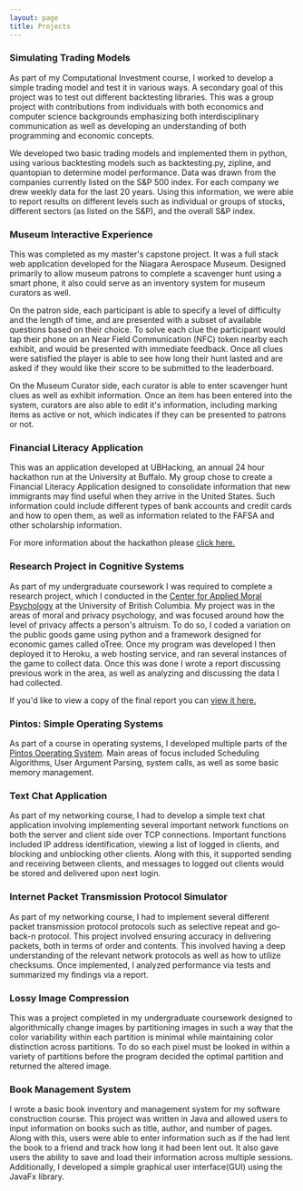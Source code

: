 ```yaml
---
layout: page
title: Projects
---
```


### Simulating Trading Models

As part of my Computational Investment course, I worked to develop a simple trading model and test it in various ways. A secondary goal of this project was to test out different backtesting libraries. This was a group project with contributions from individuals with both economics and computer science backgrounds emphasizing both interdisciplinary communication as well as developing an understanding of both programming and economic concepts.

We developed two basic trading models and implemented them in python, using various backtesting models such as backtesting.py, zipline, and quantopian to determine model performance. Data was drawn from the companies currently listed on the S&P 500 index. For each company we drew weekly data for the last 20 years. Using this information, we were able to report results on different levels such as individual or groups of stocks, different sectors (as listed on the S&P), and the overall S&P index.

### Museum Interactive Experience

This was completed as my master's capstone project. It was a full stack web application developed for the Niagara Aerospace Museum. Designed primarily to allow museum patrons to complete a scavenger hunt using a smart phone, it also could serve as an inventory system for museum curators as well.

On the patron side, each participant is able to specify a level of difficulty and the length of time, and are presented with a subset of available questions based on their choice. To solve each clue the participant would tap their phone on an Near Field Communication (NFC) token nearby each exhibit, and would be presented with immediate feedback. Once all clues were satisfied the player is able to see how long their hunt lasted and are asked if they would like their score to be submitted to the leaderboard.

On the Museum Curator side, each curator is able to enter scavenger hunt clues as well as exhibit information. Once an item has been entered into the system, curators are also able to edit it's information, including marking items as active or not, which indicates if they can be presented to patrons or not.

### Financial Literacy Application

This was an application developed at UBHacking, an annual 24 hour hackathon run at the University at Buffalo. My group chose to create a Financial Literacy Application designed to consolidate information that new immigrants may find useful when they arrive in the United States. Such information could include different types of bank accounts and credit cards and how to open them, as well as information related to the FAFSA and other scholarship information.

For more information about the hackathon please [click here.](https://devpost.com/software/something-catchy)

### Research Project in Cognitive Systems

As part of my undergraduate coursework I was required to complete a research project, which I conducted in the [Center for Applied Moral Psychology](https://sharifflab.com/) at the University of British Columbia. My project was in the areas of moral and privacy psychology, and was focused around how the level of privacy affects a person's altruism. To do so, I coded a variation on the public goods game using python and a framework designed for economic games called oTree. Once my program was developed I then deployed it to Heroku, a web hosting service, and ran several instances of the game to collect data. Once this was done I wrote a report discussing previous work in the area, as well as analyzing and discussing the data I had collected.

If you'd like to view a copy of the final report you can [view it here.](documents/Caceres-Wright_undergrad_capstone.pdf)

### Pintos: Simple Operating Systems

As part of a course in operating systems, I developed multiple parts of the [Pintos Operating System](https://web.stanford.edu/class/cs140/projects/pintos/pintos_1.html). Main areas of focus included Scheduling Algorithms, User Argument Parsing, system calls, as well as some basic memory management.

### Text Chat Application

As part of my networking course, I had to develop a simple text chat application involving implementing several important network functions on both the server and client side over TCP connections. Important functions included IP address identification, viewing a list of logged in clients, and blocking and unblocking other clients. Along with this, it supported sending and receiving between clients, and messages to logged out clients would be stored and delivered upon next login.

### Internet Packet Transmission Protocol Simulator

As part of my networking course, I had to implement several different packet transmission protocol protocols such as selective repeat and go-back-n protocol. This project involved ensuring accuracy in delivering packets, both in terms of order and contents. This involved having a deep understanding of the relevant network protocols as well as how to utilize checksums. Once implemented, I analyzed performance via tests and summarized my findings via a report.

### Lossy Image Compression

This was a project completed in my undergraduate coursework designed to algorithmically change images by partitioning images in such a way that the color variability within each partition is minimal while maintaining color distinction across partitions. To do so each pixel must be looked in within a variety of partitions before the program decided the optimal partition and returned the altered image.

### Book Management System

I wrote a basic book inventory and management system for my software construction course. This project was written in Java and allowed users to input information on books such as title, author, and number of pages. Along with this, users were able to enter information such as if the had lent the book to a friend and track how long it had been lent out. It also gave users the ability to save and load their information across multiple sessions. Additionally, I developed a simple graphical user interface(GUI) using the JavaFx library.  
